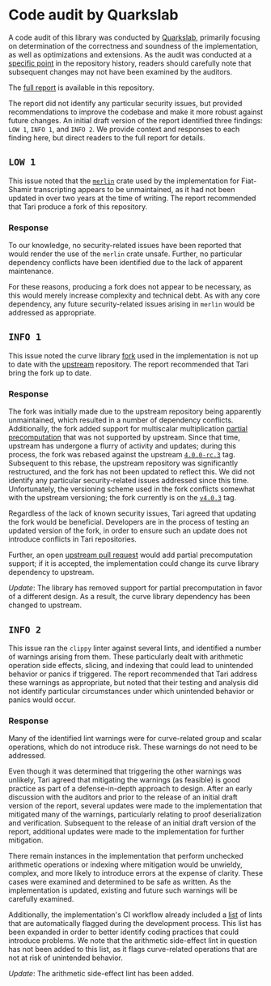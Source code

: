 # Code audit by Quarkslab

A code audit of this library was conducted by [Quarkslab](https://www.quarkslab.com/), primarily focusing on determination of the correctness and soundness of the implementation, as well as optimizations and extensions.
As the audit was conducted at a [specific point](https://github.com/tari-project/bulletproofs-plus/releases/tag/pre-audit-commit) in the repository history, readers should carefully note that subsequent changes may not have been examined by the auditors.

The [full report](report.pdf) is available in this repository.

The report did not identify any particular security issues, but provided recommendations to improve the codebase and make it more robust against future changes.
An initial draft version of the report identified three findings: `LOW 1`, `INFO 1`, and `INFO 2`.
We provide context and responses to each finding here, but direct readers to the full report for details.

## `LOW 1`

This issue noted that the [`merlin`](https://crates.io/crates/merlin) crate used by the implementation for Fiat-Shamir transcripting appears to be unmaintained, as it had not been updated in over two years at the time of writing.
The report recommended that Tari produce a fork of this repository.

### Response

To our knowledge, no security-related issues have been reported that would render the use of the `merlin` crate unsafe.
Further, no particular dependency conflicts have been identified due to the lack of apparent maintenance.

For these reasons, producing a fork does not appear to be necessary, as this would merely increase complexity and technical debt.
As with any core dependency, any future security-related issues arising in `merlin` would be addressed as appropriate.

## `INFO 1`

This issue noted the curve library [fork](https://crates.io/crates/tari-curve25519-dalek) used in the implementation is not up to date with the [upstream](https://crates.io/crates/curve25519-dalek) repository.
The report recommended that Tari bring the fork up to date.

### Response

The fork was initially made due to the upstream repository being apparently unmaintained, which resulted in a number of dependency conflicts.
Additionally, the fork added support for multiscalar multiplication [partial precomputation](https://github.com/tari-project/curve25519-dalek/pull/1) that was not supported by upstream.
Since that time, upstream has undergone a flurry of activity and updates; during this process, the fork was rebased against the upstream [`4.0.0-rc.3`](https://github.com/dalek-cryptography/curve25519-dalek/releases/tag/4.0.0-rc.3) tag.
Subsequent to this rebase, the upstream repository was significantly restructured, and the fork has not been updated to reflect this.
We did not identify any particular security-related issues addressed since this time.
Unfortunately, the versioning scheme used in the fork conflicts somewhat with the upstream versioning; the fork currently is on the [`v4.0.3`](https://github.com/tari-project/curve25519-dalek/releases/tag/v4.0.3) tag.

Regardless of the lack of known security issues, Tari agreed that updating the fork would be beneficial.
Developers are in the process of testing an updated version of the fork, in order to ensure such an update does not introduce conflicts in Tari repositories.

Further, an open [upstream pull request](https://github.com/dalek-cryptography/curve25519-dalek/pull/546) would add partial precomputation support; if it is accepted, the implementation could change its curve library dependency to upstream.

*Update*: The library has removed support for partial precomputation in favor of a different design.
As a result, the curve library dependency has been changed to upstream.

## `INFO 2`

This issue ran the `clippy` linter against several lints, and identified a number of warnings arising from them.
These particularly dealt with arithmetic operation side effects, slicing, and indexing that could lead to unintended behavior or panics if triggered.
The report recommended that Tari address these warnings as appropriate, but noted that their testing and analysis did not identify particular circumstances under which unintended behavior or panics would occur.

### Response

Many of the identified lint warnings were for curve-related group and scalar operations, which do not introduce risk.
These warnings do not need to be addressed.

Even though it was determined that triggering the other warnings was unlikely, Tari agreed that mitigating the warnings (as feasible) is good practice as part of a defense-in-depth approach to design.
After an early discussion with the auditors and prior to the release of an initial draft version of the report, several updates were made to the implementation that mitigated many of the warnings, particularly relating to proof deserialization and verification.
Subsequent to the release of an initial draft version of the report, additional updates were made to the implementation for further mitigation.

There remain instances in the implementation that perform unchecked arithmetic operations or indexing where mitigation would be unwieldy, complex, and more likely to introduce errors at the expense of clarity.
These cases were examined and determined to be safe as written.
As the implementation is updated, existing and future such warnings will be carefully examined.

Additionally, the implementation's CI workflow already included a [list](https://github.com/tari-project/bulletproofs-plus/blob/main/lints.toml) of lints that are automatically flagged during the development process.
This list has been expanded in order to better identify coding practices that could introduce problems.
We note that the arithmetic side-effect lint in question has not been added to this list, as it flags curve-related operations that are not at risk of unintended behavior.

*Update*: The arithmetic side-effect lint has been added.
